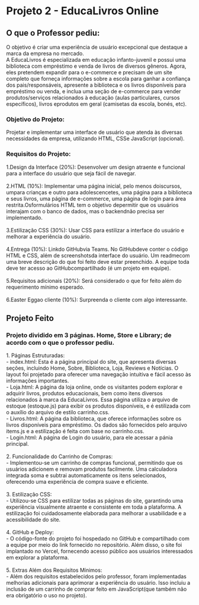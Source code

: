 # Projeto 2 - EducaLivros Online 

<h2>O que o Professor pediu: </h2>
 O objetivo é criar uma experiência de usuário excepcional que destaque a marca da empresa no mercado.
<br>
A EducaLivros é especializada em educação infanto-juvenil e possui uma biblioteca com empréstimo e venda de livros de diversos gêneros. Agora, eles pretendem expandir para o e-commerce e precisam de um site completo que forneça informações sobre a escola para ganhar a confiança dos pais/responsáveis, apresente a biblioteca e os livros disponíveis para empréstimo ou venda, e inclua uma seção de e-commerce para vender produtos/serviços relacionados à educação (aulas particulares, cursos específicos), livros eprodutos em geral (camisetas da escola, bonés, etc).
<br>
<h3>Objetivo do Projeto:</h3> 
Projetar e implementar uma interface de usuário que atenda às diversas necessidades da empresa, utilizando HTML, CSSe JavaScript (opcional).
<h3>Requisitos do Projeto:</h3>
1.Design da Interface (20%): Desenvolver um design atraente e funcional para a interface do usuário que seja fácil de navegar.
<br>
<br>
2.HTML (10%): Implementar uma página inicial, pelo menos doiscursos, umpara crianças e outro para adolescencetes, uma página para a biblioteca e seus livros, uma página de e-commerce, uma página de login para área restrita.Osformulários HTML tem o objetivo depermitir que os usuários interajam com o banco de dados, mas o backendnão precisa ser implementado.
<br>
<br>
3.Estilização CSS (30%): Usar CSS para estilizar a interface do usuário e melhorar a experiência do usuário.
<br>
<br>
4.Entrega (10%): Linkdo GitHubvia Teams. No GitHubdeve conter o código HTML e CSS, além de screenshotsda interface do usuário. Um readmecom uma breve descrição do que foi feito deve estar preenchido. A equipe toda deve ter acesso ao GitHubcompartilhado (é um projeto em equipe).
<br>
<br>
5.Requisitos adicionais (20%): Será considerado o que for feito além do requerimento mínimo esperado.
<br>
<br>
6.Easter Eggao cliente (10%): Surpreenda o cliente com algo interessante.

<h2>Projeto Feito</h2>
<h3>Projeto dividido em 3 páginas. Home, Store e Library; de acordo com o que o professor pediu.</h3>
1. Páginas Estruturadas:
<br>
 - index.html: Esta é a página principal do site, que apresenta diversas seções, incluindo Home, Sobre, Biblioteca, Loja, Reviews e Notícias. O layout foi projetado para oferecer uma navegação intuitiva e fácil acesso às informações importantes.
 <br>
- Loja.html: A página da loja online, onde os visitantes podem explorar e adquirir livros, produtos educacionais, bem como itens diversos relacionados à marca da EducaLivros. Essa página utiliza o arquivo de estoque (estoque.js) para exibir os produtos disponíveis, e é estilizada com o auxílio do arquivo de estilo carrinho.css.
<br>
- Livros.html: A página da biblioteca, que oferece informações sobre os livros disponíveis para empréstimo. Os dados são fornecidos pelo arquivo items.js e a estilização é feita com base no carrinho.css.
<br>
- Login.html: A página de Login do usuário, para ele acessar a pánia principal.
<br>
<br>
2. Funcionalidade do Carrinho de Compras:
<br>
- Implementou-se um carrinho de compras funcional, permitindo que os usuários adicionem e removam produtos facilmente. Uma calculadora integrada soma e subtrai automaticamente os itens selecionados, oferecendo uma experiência de compra suave e eficiente.
<br>
<br>
3. Estilização CSS:
<br>
- Utilizou-se CSS para estilizar todas as páginas do site, garantindo uma experiência visualmente atraente e consistente em toda a plataforma. A estilização foi cuidadosamente elaborada para melhorar a usabilidade e a acessibilidade do site.
<br>
<br>
4. GitHub e Deploy:
<br>
- O código-fonte do projeto foi hospedado no GitHub e compartilhado com a equipe por meio do link fornecido no repositório. Além disso, o site foi implantado no Vercel, fornecendo acesso público aos usuários interessados em explorar a plataforma.
<br>
<br>
5. Extras Além dos Requisitos Mínimos:
<br>
- Além dos requisitos estabelecidos pelo professor, foram implementadas melhorias adicionais para aprimorar a experiência do usuário. Isso incluiu a inclusão de um carrinho de comprar feito em JavaScript(que também não era obrigatório o uso no projeto).
